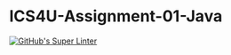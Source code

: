# ICS4U-Assignment-01-Java
[![GitHub's Super Linter](https://github.com/cameron-teed/ICS4U-Assignment-01-Java/workflows/GitHub's%20Super%20Linter/badge.svg)](https://github.com/cameron-teed/ICS4U-Assignment-01-Java/actions)
